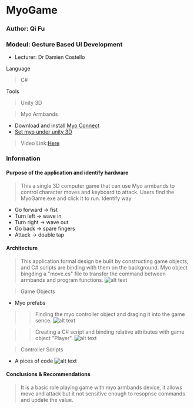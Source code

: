 # MyoGame
### Author: Qi Fu
### Modeul: Gesture Based UI Development
* Lecturer: Dr Damien Costello

Language
> C#

Tools
> Unity 3D

> Myo Armbands
* Download and install [Myo Connect](https://www.myo.com/start)
* [Set myo under unity 3D](http://developerblog.myo.com/setting-myo-package-unity/)

> Video Link:[Here](https://youtu.be/JNbz1E8cD7o)
### Information
#### Purpose of the application and identify hardware
> This a single 3D computer game that can use Myo armbands to control character moves and keyboard to attack.
> Users find the MyoGame.exe and click it to run.
> Identify way
* Go forward -> fist
* Turn left -> wave in
* Turn right -> wave out
* Go back -> spare fingers
* Attack -> double tap


#### Architecture
> This application formal design be built by constructing game objects, and C# scripts are binding with them on the background.
> Myo object bingding a "move.cs" file to transfer the command between armbands and program functions.
![alt text](https://user-images.githubusercontent.com/24989456/39327714-b327e742-4990-11e8-890f-a43e48939acb.png)

> Game Objects
* Myo prefabs
>> Finding the myo controller object and draging it into the game sence.
![alt text](https://user-images.githubusercontent.com/24989456/39153714-d31c3a2a-4743-11e8-951c-6d457d38c777.png)

>> Creating a C# script and binding relative attributes with game object "Player".
![alt text](https://user-images.githubusercontent.com/24989456/39153742-f05b8d8e-4743-11e8-914d-c9f9e5868a0d.png)

> Controller Scripts
* A pices of code 
![alt text](https://user-images.githubusercontent.com/24989456/38523360-242a387e-3c43-11e8-8cda-cd8088f519a3.png)


#### Conclusions & Recommendations
> It is a basic role playing game with myo armbands device, it allows move and attack but it not sensitive enough to resopnse commands and update the value. 
